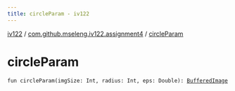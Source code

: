```yaml
---
title: circleParam - iv122
---
```


[iv122](../index.md) / [com.github.mseleng.iv122.assignment4](index.md) / [circleParam](.)

# circleParam

`fun circleParam(imgSize: Int, radius: Int, eps: Double): `[`BufferedImage`](http://docs.oracle.com/javase/6/docs/api/java/awt/image/BufferedImage.html)